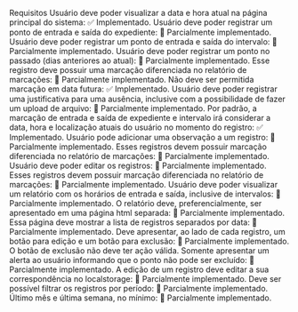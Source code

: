 Requisitos
Usuário deve poder visualizar a data e hora atual na página principal do sistema: ✅ Implementado.
Usuário deve poder registrar um ponto de entrada e saída do expediente: 🚧 Parcialmente implementado.
Usuário deve poder registrar um ponto de entrada e saída do intervalo: 🚧 Parcialmente implementado.
Usuário deve poder registrar um ponto no passado (dias anteriores ao atual): 🚧 Parcialmente implementado.
Esse registro deve possuir uma marcação diferenciada no relatório de marcações: 🚧 Parcialmente implementado.
Não deve ser permitida marcação em data futura: ✅ Implementado.
Usuário deve poder registrar uma justificativa para uma ausência, inclusive com a possibilidade de fazer um upload de arquivo: 🚧 Parcialmente implementado.
Por padrão, a marcação de entrada e saída de expediente e intervalo irá considerar a data, hora e localização atuais do usuário no momento do registro: ✅ Implementado.
Usuário pode adicionar uma observação a um registro: 🚧 Parcialmente implementado.
Esses registros devem possuir marcação diferenciada no relatório de marcações: 🚧 Parcialmente implementado.
Usuário deve poder editar os registros: 🚧 Parcialmente implementado.
Esses registros devem possuir marcação diferenciada no relatório de marcações: 🚧 Parcialmente implementado.
Usuário deve poder visualizar um relatório com os horários de entrada e saída, inclusive de intervalos: 🚧 Parcialmente implementado.
O relatório deve, preferencialmente, ser apresentado em uma página html separada: 🚧 Parcialmente implementado.
Essa página deve mostrar a lista de registros separados por data: 🚧 Parcialmente implementado.
Deve apresentar, ao lado de cada registro, um botão para edição e um botão para exclusão: 🚧 Parcialmente implementado.
O botão de exclusão não deve ter ação válida. Somente apresentar um alerta ao usuário informando que o ponto não pode ser excluído: 🚧 Parcialmente implementado.
A edição de um registro deve editar a sua correspondência no localstorage: 🚧 Parcialmente implementado.
Deve ser possível filtrar os registros por período: 🚧 Parcialmente implementado.
Último mês e última semana, no mínimo: 🚧 Parcialmente implementado.
